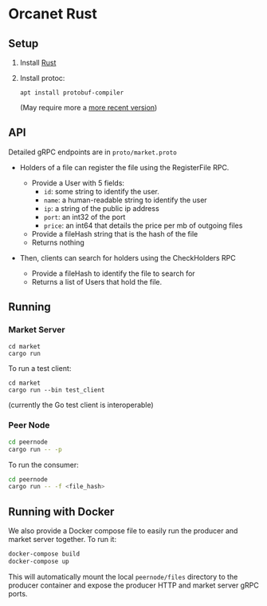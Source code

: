 # Orcanet Rust

## Setup

1. Install [Rust](https://www.rust-lang.org/tools/install)
2. Install protoc:

   `apt install protobuf-compiler`

   (May require more a [more recent version](https://grpc.io/docs/protoc-installation/#install-pre-compiled-binaries-any-os))

## API
Detailed gRPC endpoints are in `proto/market.proto`

- Holders of a file can register the file using the RegisterFile RPC.
  - Provide a User with 5 fields: 
    - `id`: some string to identify the user.
    - `name`: a human-readable string to identify the user
    - `ip`: a string of the public ip address
    - `port`: an int32 of the port
    - `price`: an int64 that details the price per mb of outgoing files
  - Provide a fileHash string that is the hash of the file
  - Returns nothing

- Then, clients can search for holders using the CheckHolders RPC
  - Provide a fileHash to identify the file to search for
  - Returns a list of Users that hold the file.



## Running


### Market Server
```Shell
cd market
cargo run
```

To run a test client:

```Shell
cd market
cargo run --bin test_client
```

(currently the Go test client is interoperable)

### Peer Node

```bash
cd peernode
cargo run -- -p  
```

To run the consumer:
```bash
cd peernode
cargo run -- -f <file_hash>
```

## Running with Docker
We also provide a Docker compose file to easily run the producer and market server together. To run it:
```bash
docker-compose build
docker-compose up
```
This will automatically mount the local `peernode/files` directory to the producer container and expose the producer HTTP and market server gRPC ports.

